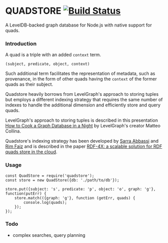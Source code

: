 
# QUADSTORE [![Build Status](https://travis-ci.org/beautifulinteractions/node-quadstore.svg)](https://travis-ci.org/beautifulinteractions/node-quadstore) #

A LevelDB-backed graph database for Node.js with native support for quads.

### Introduction ###

A quad is a triple with an added `context` term. 

    (subject, predicate, object, context)

Such additional term facilitates the representation of metadata, such as provenance, in the form of other quads having
the `context` of the former quads as their subject.
 
Quadstore heavily borrows from LevelGraph's approach to storing tuples but employs a different indexing strategy that 
requires the same number of indexes to handle the additional dimension and efficiently store and query quads.

LevelGraph's approach to storing tuples is described in this presentation 
[How to Cook a Graph Database in a Night](http://nodejsconfit.levelgraph.io/) by LevelGraph's creator Matteo Collina. 

Quadstore's indexing strategy has been developed by [Sarra Abbassi](mailto:abbassy.sarra@gmail.com) and 
[Rim Faiz](mailto:rim.faiz@ihec.rnu.tn) and is described in the paper 
[RDF-4X: a scalable solution for RDF quads store in the cloud](http://dl.acm.org/citation.cfm?id=3012104).

### Usage ###

    const QuadStore = require('quadstore');
    const store = new QuadStore({db: './path/to/db'});
    
    store.put({subject: 's', predicate: 'p', object: 'o', graph: 'g'}, function(putErr) {
        store.match(({graph: 'g'}, function (getErr, quads) {
            console.log(quads);
        });
    });

### Todo ###

- complex searches, query planning
